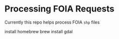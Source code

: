 # Processing FOIA Requests
Currently this repo helps process FOIA `shp` files


install homebrew
brew install gdal
